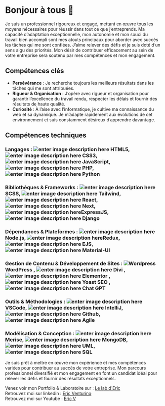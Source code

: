 # Bonjour à tous 👋

Je suis un professionnel rigoureux et engagé, mettant en œuvre tous les moyens nécessaires pour réussir dans tout ce que j’entreprends. Ma capacité d’adaptation exceptionnelle, mon autonomie et mon souci du travail bien accompli sont mes atouts principaux pour aborder avec succès les tâches qui me sont confiées. J’aime relever des défis et je suis doté d’un sens aigu des priorités. Mon désir de contribuer efficacement au sein de votre entreprise sera soutenu par mes compétences et mon engagement.

## Compétences clés

-   **Persévérance**  : Je recherche toujours les meilleurs résultats dans les tâches qui me sont attribuées.
-   **Rigueur & Organisation**  : J’opère avec rigueur et organisation pour garantir l’excellence du travail rendu, respecter les délais et fournir des résultats de haute qualité.
-   **Curiosité**  : À l’aise avec l’informatique, je cultive ma connaissance du web et sa dynamique. Je m’adapte rapidement aux évolutions de cet environnement et suis constamment désireux d’apprendre davantage.

## Compétences techniques

### Langages  : ![enter image description here](https://lelabderic.fr/wp-content/uploads/2023/08/html-1.png) HTML5, ![enter image description here](https://lelabderic.fr/wp-content/uploads/2023/08/css-1.png) CSS3, ![enter image description here](https://lelabderic.fr/wp-content/uploads/2023/08/js-1.png) JavaScript, ![enter image description here](https://lelabderic.fr/wp-content/uploads/2023/08/php-2.png) PHP, ![enter image description here](https://lelabderic.fr/wp-content/uploads/2023/08/python-1.png) Python
### Bibliothèques & Frameworks  : ![enter image description here](https://lelabderic.fr/wp-content/uploads/2023/08/sass-1.png) SCSS,  ![enter image description here](https://lelabderic.fr/wp-content/uploads/2023/08/tailwind-1.png) Tailwind,  ![enter image description here](https://lelabderic.fr/wp-content/uploads/2023/08/react-2.png) React, ![enter image description here](https://lelabderic.fr/wp-content/uploads/2023/08/next-1.png) Next, ![enter image description here](https://lelabderic.fr/wp-content/uploads/2023/08/express-js-1.png)ExpressJS, ![enter image description here](https://lelabderic.fr/wp-content/uploads/2023/08/django-1.png) Django
### Dépendances & Plateformes  : ![enter image description here](https://lelabderic.fr/wp-content/uploads/2023/08/node-2.png) Node.js, ![enter image description here](https://lelabderic.fr/wp-content/uploads/2023/08/redux-2.png)Redux, ![enter image description here](https://lelabderic.fr/wp-content/uploads/2023/08/ejs-1.png) EJS,  ![enter image description here](https://lelabderic.fr/wp-content/uploads/2023/08/material-ui-1.png) Material-UI
### Gestion de Contenu & Développement de Sites  :    ![Wordpress](https://lelabderic.fr/wp-content/uploads/2023/08/wordpress-1.png) WordPress , ![enter image description here](https://lelabderic.fr/wp-content/uploads/2023/08/divi-1.png) Divi , ![enter image description here](https://lelabderic.fr/wp-content/uploads/2023/08/elementor-1.png) Elementor , ![enter image description here](https://lelabderic.fr/wp-content/uploads/2023/08/yoast-1.png) Yoast SEO  ,        ![enter image description here](https://lelabderic.fr/wp-content/uploads/2023/08/chatgpt-1.png)  Chat GPT
### Outils & Méthodologies  : ![enter image description here](https://lelabderic.fr/wp-content/uploads/2023/08/vscode-2.png) VSCode, ![enter image description here](https://lelabderic.fr/wp-content/uploads/2023/08/vscode-2.png) IntelliJ, ![enter image description here](https://lelabderic.fr/wp-content/uploads/2023/08/github-2.png) Github, ![enter image description here](https://lelabderic.fr/wp-content/uploads/2023/08/agile-2.png) Agile
### Modélisation & Conception  :  ![enter image description here](https://lelabderic.fr/wp-content/uploads/2023/08/merise-1.png) Merise,  ![enter image description here](https://lelabderic.fr/wp-content/uploads/2023/08/mongo-1.png) MongoDB, ![enter image description here](https://lelabderic.fr/wp-content/uploads/2023/08/uml-2.png) UML, ![enter image description here](https://lelabderic.fr/wp-content/uploads/2023/08/mysql-1.png) SQL

Je suis prêt à mettre en œuvre mon expérience et mes compétences variées pour contribuer au succès de votre entreprise. Mon parcours professionnel diversifié et mon engagement en font un candidat idéal pour relever les défis et fournir des résultats exceptionnels.

Venez voir mon Portfolio & Laboratoire sur : [Le lab d'Eric](https://lelabderic.fr/)  
Retrouvez moi sur linkedin : [Eric Venturino](https://www.linkedin.com/in/eric-venturino/)  
Retrouvez moi sur Youtube : [Eric V](https://www.youtube.com/@ventustyl/videos)  

